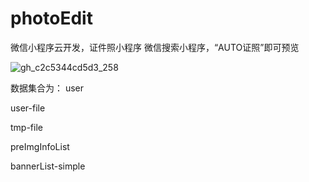 # photoEdit
微信小程序云开发，证件照小程序
微信搜索小程序，“AUTO证照”即可预览


![gh_c2c5344cd5d3_258](https://user-images.githubusercontent.com/29347995/147029972-4a52d2a6-85a2-4950-8a10-dc33360df087.jpg)


数据集合为：
user

user-file

tmp-file

preImgInfoList

bannerList-simple

